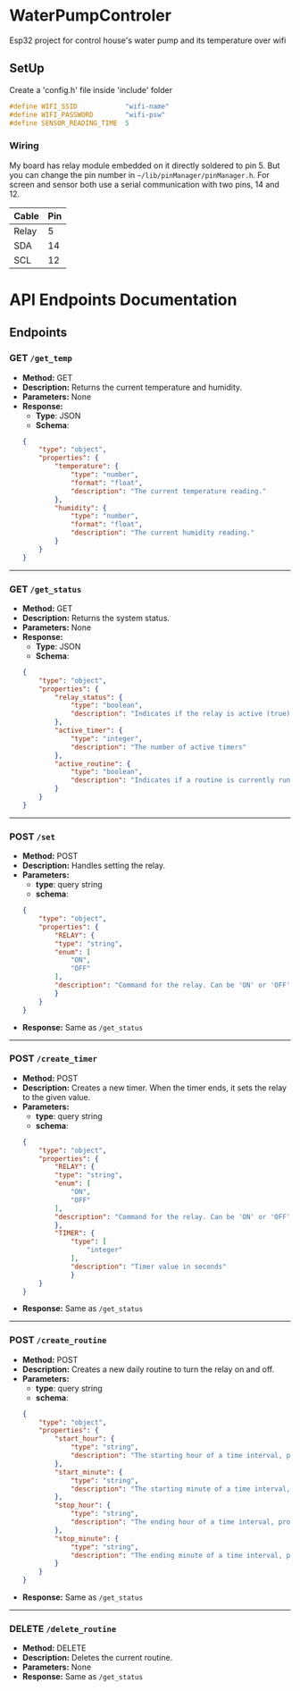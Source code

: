 # WaterPumpControler
 Esp32 project for control house's water pump and its temperature over wifi

## SetUp
Create a 'config.h' file inside 'include' folder
``` c++
#define WIFI_SSID            "wifi-name"
#define WIFI_PASSWORD        "wifi-psw"
#define SENSOR_READING_TIME  5
```
### Wiring
My board has relay module embedded on it directly soldered to pin 5. But you can change the pin number in `~/lib/pinManager/pinManager.h`.
For screen and sensor both use a serial communication with two pins, 14 and 12.

| Cable    | Pin     |
| -------- | ------- |
| Relay    | 5       |
| SDA      | 14      |
| SCL      | 12      |

# API Endpoints Documentation

## Endpoints

### GET `/get_temp`
- **Method:** GET
- **Description:** Returns the current temperature and humidity.
- **Parameters:** None
- **Response:**
    - **Type**: JSON
    - **Schema**:
    ```json
    {
        "type": "object",
        "properties": {
            "temperature": {
                "type": "number",
                "format": "float",
                "description": "The current temperature reading."
            },
            "humidity": {
                "type": "number",
                "format": "float",
                "description": "The current humidity reading."
            }
        }
    }
    ```

---

### GET `/get_status`
- **Method:** GET
- **Description:** Returns the system status.
- **Parameters:** None
- **Response:**
    - **Type**: JSON
    - **Schema**:
    ```json
    {
        "type": "object",
        "properties": {
            "relay_status": {
                "type": "boolean",
                "description": "Indicates if the relay is active (true) or inactive (false)"
            },
            "active_timer": {
                "type": "integer",
                "description": "The number of active timers"
            },
            "active_routine": {
                "type": "boolean",
                "description": "Indicates if a routine is currently running (true) or not (false)"
            }
        }
    }
    ```
---

### POST `/set`
- **Method:** POST
- **Description:** Handles setting the relay.
- **Parameters:**
    - **type**: query string
    - **schema**:
    ```json
    {
        "type": "object",
        "properties": {
            "RELAY": {
            "type": "string",
            "enum": [
                "ON",
                "OFF"
            ],
            "description": "Command for the relay. Can be 'ON' or 'OFF'."
            }
        }
    }
    ```
- **Response:** Same as `/get_status`

---

### POST `/create_timer`
- **Method:** POST
- **Description:** Creates a new timer. When the timer ends, it sets the relay to the given value.
- **Parameters:**
    - **type**: query string
    - **schema**:
    ```json
    {
        "type": "object",
        "properties": {
            "RELAY": {
            "type": "string",
            "enum": [
                "ON",
                "OFF"
            ],
            "description": "Command for the relay. Can be 'ON' or 'OFF'."
            },
            "TIMER": {
                "type": [
                    "integer"
                ],
                "description": "Timer value in seconds"
                }
        }
    }
    ```
- **Response:** Same as `/get_status`

---

### POST `/create_routine`
- **Method:** POST
- **Description:** Creates a new daily routine to turn the relay on and off.
- **Parameters:**
    - **type**: query string
    - **schema**:
    ```json
    {
        "type": "object",
        "properties": {
            "start_hour": {
                "type": "string",
                "description": "The starting hour of a time interval, provided as a string that will be converted to an integer."
            },
            "start_minute": {
                "type": "string",
                "description": "The starting minute of a time interval, provided as a string that will be converted to an integer."
            },
            "stop_hour": {
                "type": "string",
                "description": "The ending hour of a time interval, provided as a string that will be converted to an integer."
            },
            "stop_minute": {
                "type": "string",
                "description": "The ending minute of a time interval, provided as a string that will be converted to an integer."
            }
        }
    }
    ```
- **Response:** Same as `/get_status`

---

### DELETE `/delete_routine`
- **Method:** DELETE
- **Description:** Deletes the current routine.
- **Parameters:** None
- **Response:** Same as `/get_status`
